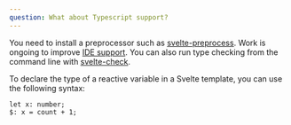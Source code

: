 ```yaml
---
question: What about Typescript support?
---
```


You need to install a preprocessor such as [svelte-preprocess](https://github.com/sveltejs/svelte-preprocess). Work is ongoing to improve [IDE support](https://github.com/sveltejs/language-tools/issues/83). You can also run type checking from the command line with [svelte-check](https://www.npmjs.com/package/svelte-check).

To declare the type of a reactive variable in a Svelte template, you can use the following syntax:
```
let x: number;
$: x = count + 1;
```
